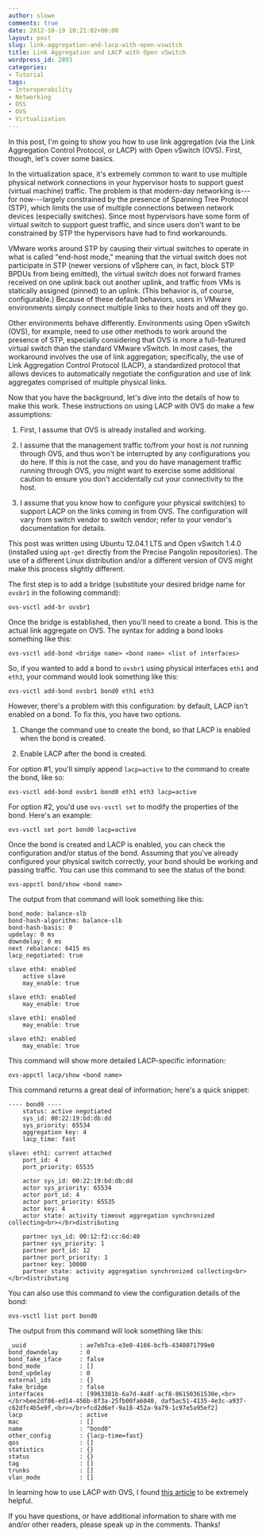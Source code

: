 ```yaml
---
author: slowe
comments: true
date: 2012-10-19 10:21:02+00:00
layout: post
slug: link-aggregation-and-lacp-with-open-vswitch
title: Link Aggregation and LACP with Open vSwitch
wordpress_id: 2893
categories:
- Tutorial
tags:
- Interoperability
- Networking
- OSS
- OVS
- Virtualization
---
```


In this post, I'm going to show you how to use link aggregation (via the Link Aggregation Control Protocol, or LACP) with Open vSwitch (OVS). First, though, let's cover some basics.

In the virtualization space, it's extremely common to want to use multiple physical network connections in your hypervisor hosts to support guest (virtual machine) traffic. The problem is that modern-day networking is---for now---largely constrained by the presence of Spanning Tree Protocol (STP), which limits the use of multiple connections between network devices (especially switches). Since most hypervisors have some form of virtual switch to support guest traffic, and since users don't want to be constrained by STP the hypervisors have had to find workarounds.

VMware works around STP by causing their virtual switches to operate in what is called "end-host mode," meaning that the virtual switch does not participate in STP (newer versions of vSphere can, in fact, block STP BPDUs from being emitted), the virtual switch does not forward frames received on one uplink back out another uplink, and traffic from VMs is statically assigned (pinned) to an uplink. (This behavior is, of course, configurable.) Because of these default behaviors, users in VMware environments simply connect multiple links to their hosts and off they go.

Other environments behave differently. Environments using Open vSwitch (OVS), for example, need to use other methods to work around the presence of STP, especially considering that OVS is more a full-featured virtual switch than the standard VMware vSwitch. In most cases, the workaround involves the use of link aggregation; specifically, the use of Link Aggregation Control Protocol (LACP), a standardized protocol that allows devices to automatically negotiate the configuration and use of link aggregates comprised of multiple physical links.

Now that you have the background, let's dive into the details of how to make this work. These instructions on using LACP with OVS do make a few assumptions:

1. First, I assume that OVS is already installed and working.

2. I assume that the management traffic to/from your host is _not_ running through OVS, and thus won't be interrupted by any configurations you do here. If this is not the case, and you do have management traffic running through OVS, you might want to exercise some additional caution to ensure you don't accidentally cut your connectivity to the host.

3. I assume that you know how to configure your physical switch(es) to support LACP on the links coming in from OVS. The configuration will vary from switch vendor to switch vendor; refer to your vendor's documentation for details.

This post was written using Ubuntu 12.04.1 LTS and Open vSwitch 1.4.0 (installed using `apt-get` directly from the Precise Pangolin repositories). The use of a different Linux distribution and/or a different version of OVS might make this process slightly different.

The first step is to add a bridge (substitute your desired bridge name for `ovsbr1` in the following command):

    ovs-vsctl add-br ovsbr1

Once the bridge is established, then you'll need to create a bond. This is the actual link aggregate on OVS. The syntax for adding a bond looks something like this:

    ovs-vsctl add-bond <bridge name> <bond name> <list of interfaces>

So, if you wanted to add a bond to `ovsbr1` using physical interfaces `eth1` and `eth3`, your command would look something like this:

    ovs-vsctl add-bond ovsbr1 bond0 eth1 eth3

However, there's a problem with this configuration: by default, LACP isn't enabled on a bond. To fix this, you have two options.

1. Change the command use to create the bond, so that LACP is enabled when the bond is created.

2. Enable LACP after the bond is created.

For option #1, you'll simply append `lacp=active` to the command to create the bond, like so:

    ovs-vsctl add-bond ovsbr1 bond0 eth1 eth3 lacp=active

For option #2, you'd use `ovs-vsctl set` to modify the properties of the bond. Here's an example:

    ovs-vsctl set port bond0 lacp=active

Once the bond is created and LACP is enabled, you can check the configuration and/or status of the bond. Assuming that you've already configured your physical switch correctly, your bond should be working and passing traffic. You can use this command to see the status of the bond:

    ovs-appctl bond/show <bond name>

The output from that command will look something like this:

    bond_mode: balance-slb
    bond-hash-algorithm: balance-slb
    bond-hash-basis: 0
    updelay: 0 ms
    downdelay: 0 ms
    next rebalance: 6415 ms
    lacp_negotiated: true
    
    slave eth4: enabled
        active slave
        may_enable: true
    
    slave eth3: enabled
        may_enable: true
    
    slave eth1: enabled
        may_enable: true
    
    slave eth2: enabled
        may_enable: true

This command will show more detailed LACP-specific information:

    ovs-appctl lacp/show <bond name>

This command returns a great deal of information; here's a quick snippet:

    ---- bond0 ----
        status: active negotiated
        sys_id: 00:22:19:bd:db:dd
        sys_priority: 65534
        aggregation key: 4
        lacp_time: fast
    
    slave: eth1: current attached
        port_id: 4
        port_priority: 65535
    
        actor sys_id: 00:22:19:bd:db:dd
        actor sys_priority: 65534
        actor port_id: 4
        actor port_priority: 65535
        actor key: 4
        actor state: activity timeout aggregation synchronized collecting<br></br>distributing
    
        partner sys_id: 00:12:f2:cc:6d:40
        partner sys_priority: 1
        partner port_id: 12
        partner port_priority: 1
        partner key: 10000
        partner state: activity aggregation synchronized collecting<br></br>distributing

You can also use this command to view the configuration details of the bond:

    ovs-vsctl list port bond0

The output from this command will look something like this:

    _uuid               : ae7eb7ca-e3e0-4166-bcfb-4348071799e0
    bond_downdelay      : 0
    bond_fake_iface     : false
    bond_mode           : []
    bond_updelay        : 0
    external_ids        : {}
    fake_bridge         : false
    interfaces          : [9963381b-6a7d-4a8f-acf8-86150361530e,<br></br>bee2df86-ed14-456b-8f3a-25fb00fa6040, daf5ac51-4135-4e3c-a937-c62dfc4b5e9f,<br></br>fcd2d6ef-9a18-452a-9a79-1c97e5a95ef2]
    lacp                : active
    mac                 : []
    name                : "bond0"
    other_config        : {lacp-time=fast}
    qos                 : []
    statistics          : {}
    status              : {}
    tag                 : []
    trunks              : []
    vlan_mode           : []

In learning how to use LACP with OVS, I found [this article](https://brezular.wordpress.com/2011/12/04/part4-openvswitch-playing-with-bonding-on-openvswitch/) to be extremely helpful.

If you have questions, or have additional information to share with me and/or other readers, please speak up in the comments. Thanks!
